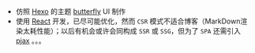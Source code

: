 - 仿照 [Hexo](hexo.io) 的主题 [butterfly](https://github.com/jerryc127/hexo-theme-butterfly) UI 制作
- 使用 [React](https://zh-hans.reactjs.org/) 开发，已尽可能优化，然而 `CSR` 模式不适合博客（MarkDown渲染太耗性能）；以后有机会或许会同构成 `SSR` 或 `SSG`，但为了 `SPA` 还需引入 [pjax](https://github.com/defunkt/jquery-pjax) 。。。
